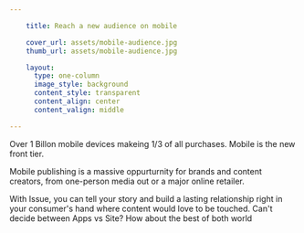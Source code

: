 ```yaml
---

    title: Reach a new audience on mobile

    cover_url: assets/mobile-audience.jpg
    thumb_url: assets/mobile-audience.jpg

    layout:
      type: one-column
      image_style: background
      content_style: transparent
      content_align: center
      content_valign: middle

---
```


Over 1 Billon mobile devices makeing 1/3 of all purchases. Mobile is the new front tier.

Mobile publishing is a massive oppurturnity for brands and content creators,  from one-person media out or a major online retailer.

With Issue, you can tell your story and build a lasting relationship right in your consumer's hand where content would love to be touched. Can't decide between Apps vs Site? How about the best of both world




